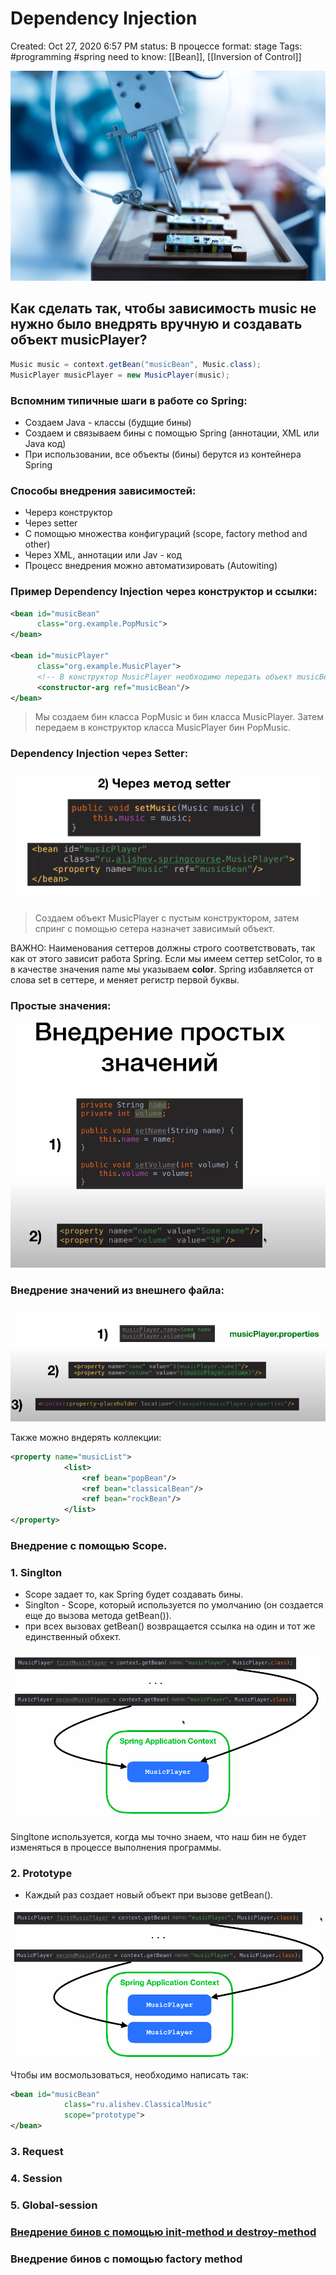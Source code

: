 # Dependency Injection

Created: Oct 27, 2020 6:57 PM
status: В процессе
format: stage
Tags: #programming #spring 
need to know: [[Bean]], [[Inversion of Control]]

![Dependency%20Injection%2087375ca0a0964c3c8deb222d3d09d206/Untitled.png](Images/Programming/Spring%20Framework/Dependency%20Injection%2087375ca0a0964c3c8deb222d3d09d206/Untitled.png)

## **Как сделать так, чтобы зависимость music не нужно было внедрять вручную и создавать объект musicPlayer?**

```java
Music music = context.getBean("musicBean", Music.class);
MusicPlayer musicPlayer = new MusicPlayer(music);
```

### Вспомним типичные шаги в работе со Spring:

- Создаем Java - классы (будщие бины)
- Создаем и связываем бины с помощью Spring (аннотации, XML или Java код)
- При использовании, все объекты (бины) берутся из контейнера Spring

### Способы внедрения зависимостей:

- Черерз конструктор
- Через setter
- С помощью множества конфигураций (scope, factory method and other)
- Через XML, аннотации или Jav - код
- Процесс внедрения можно автоматизировать (Autowiting)

### Пример Dependency Injection через конструктор и ссылки:

```xml
<bean id="musicBean"
      class="org.example.PopMusic">
</bean>

<bean id="musicPlayer"
      class="org.example.MusicPlayer">
      <!-- В конструктор MusicPlayer необходимо передать объект musicBean -->
      <constructor-arg ref="musicBean"/>
</bean>
```

> Мы создаем бин класса PopMusic и бин класса MusicPlayer. Затем передаем в конструктор класса MusicPlayer бин PopMusic.

### Dependency Injection через Setter:

![Dependency%20Injection%2087375ca0a0964c3c8deb222d3d09d206/Untitled%201.png](Images/Programming/Spring%20Framework/Dependency%20Injection%2087375ca0a0964c3c8deb222d3d09d206/Untitled%201.png)

> Создаем объект MusicPlayer с пустым конструктором, затем спринг с помощью сетера назначет зависимый объект.

ВАЖНО: Наименования сеттеров должны строго соответствовать, так как от этого зависит работа Spring. Если мы имеем сеттер setColor, то в <property name> в качестве значения name мы указываем **color**.  Spring избавляется от слова set в сеттере, и меняет регистр первой буквы.

### Простые значения:

![Dependency%20Injection%2087375ca0a0964c3c8deb222d3d09d206/Untitled%202.png](Images/Programming/Spring%20Framework/Dependency%20Injection%2087375ca0a0964c3c8deb222d3d09d206/Untitled%202.png)

### Внедрение значений из внешнего файла:

![Dependency%20Injection%2087375ca0a0964c3c8deb222d3d09d206/Untitled%203.png](Images/Programming/Spring%20Framework/Dependency%20Injection%2087375ca0a0964c3c8deb222d3d09d206/Untitled%203.png)

Также можно вндерять коллекции:

```xml
<property name="musicList">
            <list>
                <ref bean="popBean"/>
                <ref bean="classicalBean"/>
                <ref bean="rockBean"/>
            </list>
</property>
```

### Внедрение с помощью Scope.

### 1. Singlton

- Scope задает то, как Spring будет создавать бины.
- Singlton - Scope, который используется по умолчанию (он создается еще до вызова метода getBean()).
- при всех вызовах getBean() возвращается ссылка на один и тот же единственный обхект.

![Dependency%20Injection%2087375ca0a0964c3c8deb222d3d09d206/Untitled%204.png](Images/Programming/Spring%20Framework/Dependency%20Injection%2087375ca0a0964c3c8deb222d3d09d206/Untitled%204.png)

Singltone используется, когда мы точно знаем, что наш бин не будет изменяться в процессе выполнения программы.

### 2. Prototype

- Каждый раз создает новый объект при вызове getBean().

![Dependency%20Injection%2087375ca0a0964c3c8deb222d3d09d206/Untitled%205.png](Images/Programming/Spring%20Framework/Dependency%20Injection%2087375ca0a0964c3c8deb222d3d09d206/Untitled%205.png)

Чтобы им восмользоваться, необходимо написать так:

```xml
<bean id="musicBean"
			class="ru.alishev.ClassicalMusic"
			scope="prototype">
</bean>
```

### 3. Request

### 4. Session

### 5. Global-session

### [Внедрение бинов с помощью init-method и destroy-method](Bean.md)

### Внедрение бинов с помощью factory method
	
	
